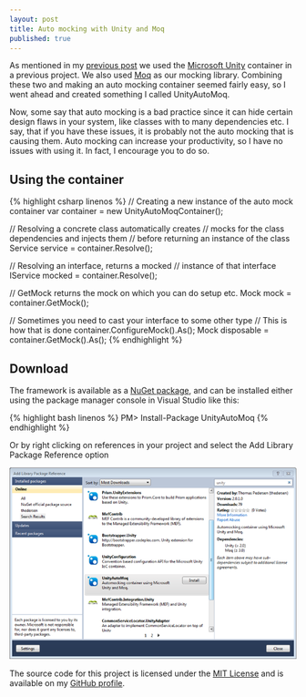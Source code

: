 ```yaml
---
layout: post
title: Auto mocking with Unity and Moq
published: true
---
```


As mentioned in my [previous post](http://thedersen.com/2011/02/20/convention-based-configuration-for-microsoft-unity/) we used the [Microsoft Unity](http://unity.codeplex.com/) container in a previous project. We also used [Moq](http://code.google.com/p/moq/) as our mocking library. Combining these two and making an auto mocking container seemed fairly easy, so I went ahead and created something I called UnityAutoMoq.

Now, some say that auto mocking is a bad practice since it can hide certain design flaws in your system, like classes with to many dependencies etc. I say, that if you have these issues, it is probably not the auto mocking that is causing them. Auto mocking can increase your productivity, so I have no issues with using it. In fact, I encourage you to do so.

Using the container
-------------------

{% highlight csharp linenos %}
// Creating a new instance of the auto mock container
var container = new UnityAutoMoqContainer();

// Resolving a concrete class automatically creates
// mocks for the class dependencies and injects them
// before returning an instance of the class
Service service = container.Resolve<Service>();

// Resolving an interface, returns a mocked
// instance of that interface
IService mocked = container.Resolve<IService>();

// GetMock returns the mock on which you can do setup etc.
Mock<IService> mock = container.GetMock<IService>();

// Sometimes you need to cast your interface to some other type
// This is how that is done
container.ConfigureMock<IService>().As<IDisposable>();
Mock<IDisposable> disposable = container.GetMock<IService>().As<IDisposable>();
{% endhighlight %}

Download
--------

The framework is available as a [NuGet package](http://nuget.org/Packages/Packages/Details/UnityAutoMoq-2-0-1-0), and can be installed either using the package manager console in Visual Studio like this:

{% highlight bash linenos %}
PM> Install-Package UnityAutoMoq
{% endhighlight %}

Or by right clicking on references in your project and select the Add Library Package Reference option

![NuGet](/blog/images/unity-auto-moq-nuget.png)

The source code for this project is licensed under the [MIT License](http://www.opensource.org/licenses/mit-license.php) and is available on my [GitHub profile](http://github.com/thedersen/unityautomoq).
